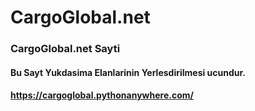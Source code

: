 # CargoGlobal.net
### CargoGlobal.net Sayti
#### Bu Sayt Yukdasima Elanlarinin Yerlesdirilmesi ucundur.
#### https://cargoglobal.pythonanywhere.com/
